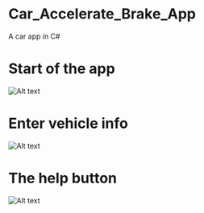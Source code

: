 # Car_Accelerate_Brake_App
A car app in C#
# Start of the app
![Alt text](https://cloud.githubusercontent.com/assets/10361727/12082009/8f492164-b258-11e5-8a1b-de7de0acfa46.PNG "Start")
# Enter vehicle info 
![Alt text](https://cloud.githubusercontent.com/assets/10361727/12082007/8f4677d4-b258-11e5-9f2e-85c9a507f975.PNG "Enter Info")
# The help button
![Alt text](https://cloud.githubusercontent.com/assets/10361727/12082008/8f46a538-b258-11e5-846c-075a6ed89f96.PNG "Help")
